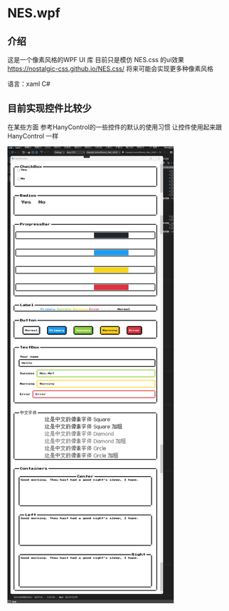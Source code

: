 # NES.wpf

## 介绍

这是一个像素风格的WPF UI 库 目前只是模仿 NES.css 的ui效果
https://nostalgic-css.github.io/NES.css/
将来可能会实现更多种像素风格

语言：xaml C#  


## 目前实现控件比较少
在某些方面 参考HanyControl的一些控件的默认的使用习惯
让控件使用起来跟HanyControl 一样


![截图](https://github.com/2236721325/NES.wpf/blob/master/screenshot/current.png)
